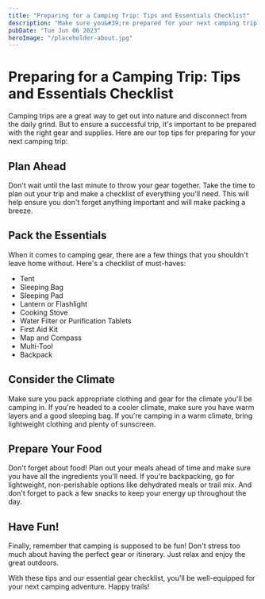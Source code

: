 ```yaml
---
title: "Preparing for a Camping Trip: Tips and Essentials Checklist"
description: "Make sure you&#39;re prepared for your next camping trip with our essential gear checklist and tips. Don&#39;t leave home without these must-haves!"
pubDate: "Tue Jun 06 2023"
heroImage: "/placeholder-about.jpg"
---
```


# Preparing for a Camping Trip: Tips and Essentials Checklist
Camping trips are a great way to get out into nature and disconnect from the daily grind. But to ensure a successful trip, it&#39;s important to be prepared with the right gear and supplies. Here are our top tips for preparing for your next camping trip:

## Plan Ahead
Don&#39;t wait until the last minute to throw your gear together. Take the time to plan out your trip and make a checklist of everything you&#39;ll need. This will help ensure you don&#39;t forget anything important and will make packing a breeze.

## Pack the Essentials
When it comes to camping gear, there are a few things that you shouldn&#39;t leave home without. Here&#39;s a checklist of must-haves:

- Tent
- Sleeping Bag
- Sleeping Pad
- Lantern or Flashlight
- Cooking Stove
- Water Filter or Purification Tablets
- First Aid Kit
- Map and Compass
- Multi-Tool
- Backpack

## Consider the Climate
Make sure you pack appropriate clothing and gear for the climate you&#39;ll be camping in. If you&#39;re headed to a cooler climate, make sure you have warm layers and a good sleeping bag. If you&#39;re camping in a warm climate, bring lightweight clothing and plenty of sunscreen.

## Prepare Your Food
Don&#39;t forget about food! Plan out your meals ahead of time and make sure you have all the ingredients you&#39;ll need. If you&#39;re backpacking, go for lightweight, non-perishable options like dehydrated meals or trail mix. And don&#39;t forget to pack a few snacks to keep your energy up throughout the day.

## Have Fun!
Finally, remember that camping is supposed to be fun! Don&#39;t stress too much about having the perfect gear or itinerary. Just relax and enjoy the great outdoors.

With these tips and our essential gear checklist, you&#39;ll be well-equipped for your next camping adventure. Happy trails!